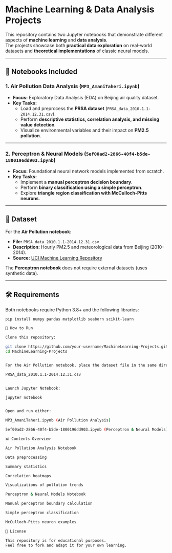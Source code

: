 # Machine Learning & Data Analysis Projects

This repository contains two Jupyter notebooks that demonstrate different aspects of **machine learning** and **data analysis**.  
The projects showcase both **practical data exploration** on real-world datasets and **theoretical implementations** of classic neural models.

---

## 📌 Notebooks Included

### 1. Air Pollution Data Analysis (`MP3_AmaniTaheri.ipynb`)
- **Focus:** Exploratory Data Analysis (EDA) on Beijing air quality dataset.  
- **Key Tasks:**
  - Load and preprocess the **PRSA dataset** (`PRSA_data_2010.1.1-2014.12.31.csv`).  
  - Perform **descriptive statistics, correlation analysis, and missing value detection**.  
  - Visualize environmental variables and their impact on **PM2.5 pollution**.  

---

### 2. Perceptron & Neural Models (`5ef00ad2-2866-40f4-b5de-1800196dd903.ipynb`)
- **Focus:** Foundational neural network models implemented from scratch.  
- **Key Tasks:**
  - Implement a **manual perceptron decision boundary**.  
  - Perform **binary classification using a simple perceptron**.  
  - Explore **triangle region classification with McCulloch-Pitts neurons**.  

---

## 📂 Dataset

For the **Air Pollution notebook**:

- **File:** `PRSA_data_2010.1.1-2014.12.31.csv`  
- **Description:** Hourly PM2.5 and meteorological data from Beijing (2010–2014).  
- **Source:** [UCI Machine Learning Repository](https://archive.ics.uci.edu/ml/datasets/Beijing+PM2.5+Data)

The **Perceptron notebook** does not require external datasets (uses synthetic data).

---

## 🛠️ Requirements

Both notebooks require Python 3.8+ and the following libraries:

```bash
pip install numpy pandas matplotlib seaborn scikit-learn

🚀 How to Run

Clone this repository:

git clone https://github.com/your-username/MachineLearning-Projects.git
cd MachineLearning-Projects


For the Air Pollution notebook, place the dataset file in the same directory:

PRSA_data_2010.1.1-2014.12.31.csv


Launch Jupyter Notebook:

jupyter notebook


Open and run either:

MP3_AmaniTaheri.ipynb (Air Pollution Analysis)

5ef00ad2-2866-40f4-b5de-1800196dd903.ipynb (Perceptron & Neural Models)

📊 Contents Overview

Air Pollution Analysis Notebook

Data preprocessing

Summary statistics

Correlation heatmaps

Visualizations of pollution trends

Perceptron & Neural Models Notebook

Manual perceptron boundary calculation

Simple perceptron classification

McCulloch-Pitts neuron examples

📜 License

This repository is for educational purposes.
Feel free to fork and adapt it for your own learning.


